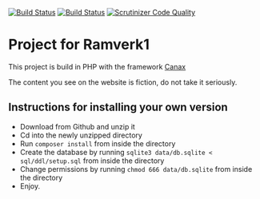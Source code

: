 [![Build Status](https://travis-ci.org/Jimpxx/ramverk1v2-project.svg?branch=master)](https://travis-ci.org/Jimpxx/ramverk1v2-project)
[![Build Status](https://scrutinizer-ci.com/g/Jimpxx/ramverk1v2-project/badges/build.png?b=master)](https://scrutinizer-ci.com/g/Jimpxx/ramverk1v2-project/build-status/master)
[![Scrutinizer Code Quality](https://scrutinizer-ci.com/g/Jimpxx/ramverk1v2-project/badges/quality-score.png?b=master)](https://scrutinizer-ci.com/g/Jimpxx/ramverk1v2-project/?branch=master)

# Project for Ramverk1

This project is build in PHP with the framework [Canax](https://github.com/canax)

The content you see on the website is fiction, do not take it seriously.

## Instructions for installing your own version

-   Download from Github and unzip it
-   Cd into the newly unzipped directory
-   Run `composer install` from inside the directory
-   Create the database by running `sqlite3 data/db.sqlite < sql/ddl/setup.sql` from inside the directory
-   Change permissions by running `chmod 666 data/db.sqlite` from inside the directory
-   Enjoy.
